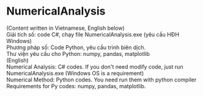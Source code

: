 # NumericalAnalysis
(Content written in Vietnamese, English below)
<br /> Giải tích số: code C#, chạy file NumericalAnalysis.exe (yêu cầu HĐH Windows)
<br /> Phương pháp số: Code Python, yêu cầu trình biên dịch.
<br /> Thư viện yêu cầu cho Python: numpy, pandas, matplotlib
<br />(English)
<br /> Numerical Analysis: C# codes. If you don't need modify code, just run NumericalAnalysis.exe (Windows OS is a requirement)
<br /> Numerical Method: Python codes. You need run them with python compiler 
<br /> Requirements for Py codes: numpy, pandas, matplotlib.
